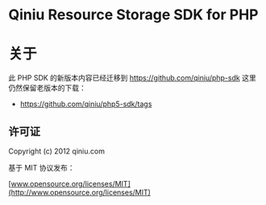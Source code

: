 # Qiniu Resource Storage SDK for PHP

# 关于

此 PHP SDK 的新版本内容已经迁移到 https://github.com/qiniu/php-sdk
这里仍然保留老版本的下载：

* https://github.com/qiniu/php5-sdk/tags

## 许可证

Copyright (c) 2012 qiniu.com

基于 MIT 协议发布：

[www.opensource.org/licenses/MIT](http://www.opensource.org/licenses/MIT)

